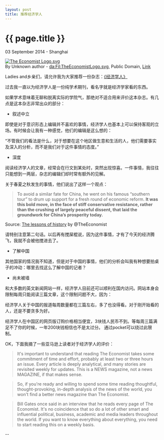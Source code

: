 ```yaml
---
layout: post
title: 推荐经济学人
---
```


{{ page.title }}
================

<p class="meta">03 September 2014 - Shanghai</p>

<p><a href="https://commons.wikimedia.org/wiki/File:The_Economist_Logo.svg#/media/File:The_Economist_Logo.svg"><img src="https://upload.wikimedia.org/wikipedia/commons/thumb/6/65/The_Economist_Logo.svg/1200px-The_Economist_Logo.svg.png" alt="The Economist Logo.svg"></a><br>By <span lang="en">Unknown author</span> - <a href="https://da.wikipedia.org/wiki/Fil:TheEconomistLogo.svg" class="extiw" title="da:Fil:TheEconomistLogo.svg">da:Fil:TheEconomistLogo.svg</a>, Public Domain, <a href="https://commons.wikimedia.org/w/index.php?curid=73372681">Link</a></p>

Ladies and乡亲们，请允许我为大家推荐一份杂志：<a href="http://www.economist.com/">《经济学人》</a> 

过去我一直以为经济学人是一份纯学术期刊，看名字就是经济学家看的东西。

如果学术意味着无聊和脱离实际的学院气，那绝对不适合用来评价这本杂志。有几点是这本杂志非常出众的部分：

- 叙述中立

即使是对于意识形态上编辑并不喜欢的事情，经济学人也基本上可以保持客观的立场。有时候会让我有一种感觉，他们的编辑是这么想的：

“不管我们的看法是什么，对于想要在这个地区做生意和生活的人，他们需要事实及深入的分析，而不是我们对于这件事情的态度。”

- 深度

阅读经济学人的文章，经常会在行文到某处时，突然出现惊喜。一件事情，我往往只能想到一两层，杂志的编辑们却时常有额外的见解。

关于春夏之秋发生的事情，他们说出了这样一个观点：

> To avoid a similar fate for China, he went on his famous “southern tour” to drum up support for a fresh round of economic reform. **It was this bold move, in the face of stiff conservative resistance, rather than the crushing of largely peaceful dissent, that laid the groundwork for China’s prosperity today.**

Source: [The lessons of history](https://www.economist.com/china/2014/06/03/the-lessons-of-history) by @TheEconomist

请特别注意第二句话。以后再有搅屎棍说，因为这件事情，才有了今天的经济腾飞，我就不会被他搅进去了。

- 了解中国

其他国家的情况我不知道，但是对于中国的事情，他们的分析会叫我有种想要拍桌子的冲动：哪里去找这么了解中国的记者？

- 尚未被墙

和大多数的英文新闻网站一样，经济学人目前还可以顺利在国内访问。网站本身会限制每周只能阅读三篇文章，这个限制问题不大，因为：

经济学人关于中国的报道每周数量都在三篇左右，多了也没得看。对于刚开始看的人，还是不要贪多为好。

经济学人在中国区的网页版订购价格相当便宜，3块钱人民币不到。等每周三篇满足不了你的时候，一年200块钱相信也不是太过分。
通过pocket可以绕过此限制。

OK，下面我摘了一些亚马逊上读者对于经济学人的评价：

> It's important to understand that reading The Economist takes some commitment of time and effort, probably at least two or three hours an issue. Every article is deeply analytical, and many stories are revisited weekly for updates. This is a NEWS magazine, not a news MAGAZINE, if that makes sense.

> So, if you're ready and willing to spend some time reading thoughtful, thought-provoking, in-depth analysis of the news of the world, you won't find a better news magazine than The Economist.

> Bill Gates once said in an interview that he reads every page of The Economist. It's no coincidence that so do a lot of other smart and influential political, business, academic and media leaders throughout the world. If you want to know everything about everything, you need to start reading this on a weekly basis.

--
